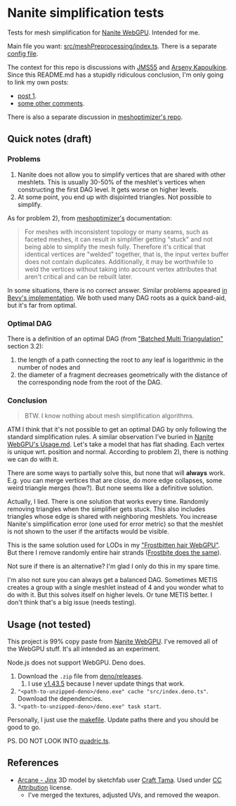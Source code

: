 # Nanite simplification tests

Tests for mesh simplification for [Nanite WebGPU](https://github.com/Scthe/nanite-webgpu). Intended for me.

Main file you want: [src/meshPreprocessing/index.ts](src/meshPreprocessing/index.ts). There is a separate [config file](src/constants.ts).

The context for this repo is discussions with [JMS55](https://github.com/JMS55) and [Arseny Kapoulkine](https://github.com/zeux). Since this README.md has a stupidly ridiculous conclusion, I'm only going to link my own posts:

* [post 1](https://github.com/bevyengine/bevy/discussions/14998#discussioncomment-10508903).
* [some other comments](https://github.com/bevyengine/bevy/pull/15023#discussion_r1744493894).

There is also a separate discussion in [meshoptimizer's repo](https://github.com/zeux/meshoptimizer/discussions/750).



## Quick notes (draft)

### Problems

1. Nanite does not allow you to simplify vertices that are shared with other meshlets. This is usually 30-50% of the meshlet's vertices when constructing the first DAG level. It gets worse on higher levels.
1. At some point, you end up with disjointed triangles. Not possible to simplify.

As for problem 2), from [meshoptimizer's](https://github.com/zeux/meshoptimizer?tab=readme-ov-file#simplification) documentation:

> For meshes with inconsistent topology or many seams, such as faceted meshes, it can result in simplifier getting "stuck" and not being able to simplify the mesh fully. Therefore it's critical that identical vertices are "welded" together, that is, the input vertex buffer does not contain duplicates. Additionally, it may be worthwhile to weld the vertices without taking into account vertex attributes that aren't critical and can be rebuilt later.

In some situations, there is no correct answer. Similar problems appeared [in Bevy's implementation](https://github.com/bevyengine/bevy/discussions/14998#discussioncomment-10508898). We both used many DAG roots as a quick band-aid, but it's far from optimal.


### Optimal DAG

There is a definition of an optimal DAG (from ["Batched Multi Triangulation"](http://publications.crs4.it/pubdocs/2005/CGGMPS05a/ieeeviz2005-gpumt.pdf) section 3.2):

1) the length of a path connecting the root to any leaf is logarithmic in the number of nodes and
1) the diameter of a fragment decreases geometrically with the distance of the corresponding node from the root of the DAG.

### Conclusion

> BTW. I know nothing about mesh simplification algorithms.

ATM I think that it's not possible to get an optimal DAG by only following the standard simplification rules. A similar observation I've buried in [Nanite WebGPU's Usage.md](https://github.com/Scthe/nanite-webgpu/blob/20f768a97df2bcbde7c9bbe02107727c0407d9c9/USAGE.md#what-are-simplification-warningserrors). Let's take a model that has flat shading. Each vertex is unique wrt. position and normal. According to problem 2), there is nothing we can do with it.

There are some ways to partially solve this, but none that will **always** work. E.g. you can merge vertices that are close, do more edge collapses, some weird triangle merges (how?). But none seems like a definitive solution.

Actually, I lied. There is one solution that works every time. Randomly removing triangles when the simplifier gets stuck. This also includes triangles whose edge is shared with neighboring meshlets. You increase Nanite's simplification error (one used for error metric) so that the meshlet is not shown to the user if the artifacts would be visible.

This is the same solution used for LODs in my ["Frostbitten hair WebGPU"](https://github.com/Scthe/frostbitten-hair-webgpu/blob/3acd5df90409ed4c2ab43e10042ee86c26c8199a/src/scene/hair/hairObject.ts#L52). But there I remove randomly entire hair strands ([Frostbite does the same](https://youtu.be/ool2E8SQPGU?si=qklCeRbGZHXTB0jZ&t=1638)).


Not sure if there is an alternative? I'm glad I only do this in my spare time.

I'm also not sure you can always get a balanced DAG. Sometimes METIS creates a group with a single meshlet instead of 4 and you wonder what to do with it. But this solves itself on higher levels. Or tune METIS better. I don't think that's a big issue (needs testing).


## Usage (not tested)

This project is 99% copy paste from [Nanite WebGPU](https://github.com/Scthe/nanite-webgpu/tree/master). I've removed all of the WebGPU stuff. It's all intended as an experiment.

Node.js does not support WebGPU. Deno does.

1. Download the `.zip` file from [deno/releases](https://github.com/denoland/deno/releases).
   1. I use [v1.43.5](https://github.com/denoland/deno/releases/tag/v1.43.5) because I never update things that work.
2. `"<path-to-unzipped-deno>/deno.exe" cache "src/index.deno.ts"`. Download the dependencies.
3. `"<path-to-unzipped-deno>/deno.exe" task start`.

Personally, I just use the [makefile](makefile). Update paths there and you should be good to go.



PS. DO NOT LOOK INTO [quadric.ts](src/meshPreprocessing/quadric.ts).



## References

* [Arcane - Jinx](https://sketchfab.com/3d-models/arcane-jinx-b74f25a5ee6e43efbe9766b9fbebc705) 3D model by sketchfab user [Craft Tama](https://sketchfab.com/rizky08). Used under [CC Attribution](https://creativecommons.org/licenses/by/4.0/) license.
    * I've merged the textures, adjusted UVs, and removed the weapon.
